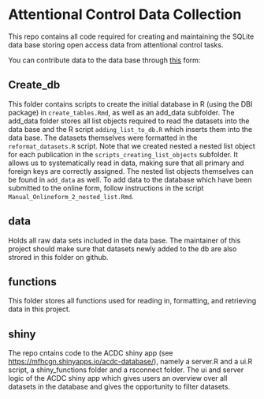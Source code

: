 # Attentional Control Data Collection

This repo contains all code required for creating and maintaining the SQLite data base storing open access data from attentional control tasks.

You can contribute data to the data base through [this](https://www.ampl-psych.com/attentional_control_data_collection/) form:

## Create_db
This folder contains scripts to create the initial database in R (using the DBI package) in `create_tables.Rmd`, as well as an add_data subfolder. The add_data folder stores all list objects required to read the datasets into the data base and the R script `adding_list_to_db.R` which inserts them into the data base. 
The datasets themselves were formatted in the `reformat_datasets.R` script. Note that we created nested a nested list object for each publication in the `scripts_creating_list_objects` subfolder.
It allows us to systematically read in data, making sure that all primary and foreign keys are correctly assigned. 
The nested list objects themselves can be found in `add_data` as well. 
To add data to the database which have been submitted to the online form, follow instructions in the script `Manual_Onlineform_2_nested_list.Rmd`.

## data
Holds all raw data sets included in the data base. The maintainer of this project should make sure that datasets newly added to the db are also strored in this folder on github. 


## functions
This folder stores all functions used for reading in, formatting, and retrieving data in this project. 

## shiny
The repo cntains code to the ACDC shiny app (see https://mfhcgn.shinyapps.io/acdc-database/), namely a server.R and a ui.R script, a shiny_functions folder and a rsconnect folder. The ui and server logic of the ACDC shiny app which gives users an overview over all datasets in the database and gives the opportunity to filter datasets. 
